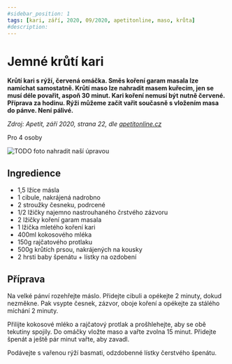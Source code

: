 ```yaml
---
#sidebar_position: 1
tags: [kari, září, 2020, 09/2020, apetitonline, maso, krůta]
#description:
---
```


# Jemné krůtí kari

**Krůtí kari s rýží, červená omáčka. Směs koření garam masala lze namíchat samostatně. Krůtí maso lze nahradit masem kuřecím, jen se musí déle povařit, aspoň 30 minut. Kari koření nemusí být nutně červené. Příprava za hodinu. Rýži můžeme začít vařit současně s vložením masa do pánve. Není pálivé.**

_Zdroj: Apetit, září 2020, strana 22, dle [apetitonline.cz](https://www.apetitonline.cz/sites/default/files/styles/middle_cropped/public/recepty/Jemne_kruti_kari.jpg?h=43fe8092)_

Pro 4 osoby

![TODO foto nahradit naší úpravou](https://www.apetitonline.cz/sites/default/files/styles/middle_cropped/public/recepty/Jemne_kruti_kari.jpg?h=43fe8092)

## Ingredience

* 1,5 lžíce másla
* 1 cibule, nakrájená nadrobno
* 2 stroužky česneku, podrcené
* 1/2 lžičky najemno nastrouhaného črstvého zázvoru
* 2 lžičky koření garam masala
* 1 lžička mletého koření kari
* 400ml kokosového mléka
* 150g rajčatového protlaku
* 500g krůtích prsou, nakrájených na kousky
* 2 hrsti baby špenátu + lístky na ozdobení

## Příprava

Na velké pánví rozehřejte máslo. Přidejte cibuli a opékejte 2 minuty, dokud nezměkne.
Pak vsypte česnek, zázvor, oboje koření a opékejte za stálého míchání 2 minuty.

Přilijte kokosové mléko a rajčatový protlak a prošhlehejte, aby se obě tekutiny spojily. Do omáčky vložte maso a vařte zvolna 15 minut. Přidejte špenát a ještě pár minut vařte, aby zavadl.

Podávejte s vařenou rýží basmati, odzdobenné lístky čerstvého špenátu.
